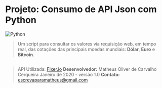 ﻿# Projeto: Consumo de API Json com Python

![Python](https://www.python.org/static/community_logos/python-logo-generic.svg)


>Um script para consultar os valores via requisição web, em tempo real, das cotações das principais moedas mundiais:
>**Dólar**, **Euro** e **Bitcoin**.
##
>API Utilizada: [Fixer.io](https://fixer.io/)
>**Desenvolvedor:** Matheus Oliver de Carvalho Cerqueira
>Janeiro de 2020 - versão 1.0
>**Contato:** escrevaparamatheus@gmail.com

